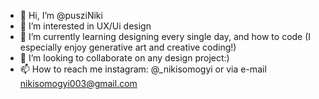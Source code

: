 - 👋 Hi, I’m @pusziNiki
- 👀 I’m interested in UX/Ui design
- 🌱 I’m currently learning designing every single day, and how to code (I especially enjoy generative art and creative coding!) 
- 💞️ I’m looking to collaborate on any design project:)
- 📫 How to reach me  instagram: @_nikisomogyi or via e-mail nikisomogyi003@gmail.com

<!---
pusziNiki/pusziNiki is a ✨ special ✨ repository because its `README.md` (this file) appears on your GitHub profile.
You can click the Preview link to take a look at your changes.
--->
